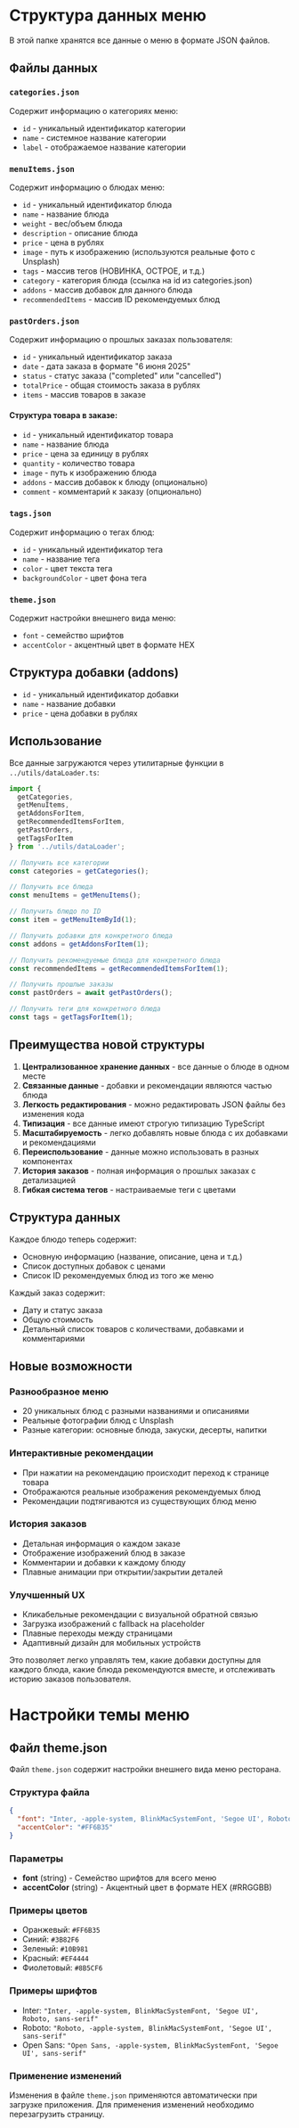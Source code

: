 # Структура данных меню

В этой папке хранятся все данные о меню в формате JSON файлов.

## Файлы данных

### `categories.json`
Содержит информацию о категориях меню:
- `id` - уникальный идентификатор категории
- `name` - системное название категории
- `label` - отображаемое название категории

### `menuItems.json`
Содержит информацию о блюдах меню:
- `id` - уникальный идентификатор блюда
- `name` - название блюда
- `weight` - вес/объем блюда
- `description` - описание блюда
- `price` - цена в рублях
- `image` - путь к изображению (используются реальные фото с Unsplash)
- `tags` - массив тегов (НОВИНКА, ОСТРОЕ, и т.д.)
- `category` - категория блюда (ссылка на id из categories.json)
- `addons` - массив добавок для данного блюда
- `recommendedItems` - массив ID рекомендуемых блюд

### `pastOrders.json`
Содержит информацию о прошлых заказах пользователя:
- `id` - уникальный идентификатор заказа
- `date` - дата заказа в формате "6 июня 2025"
- `status` - статус заказа ("completed" или "cancelled")
- `totalPrice` - общая стоимость заказа в рублях
- `items` - массив товаров в заказе

#### Структура товара в заказе:
- `id` - уникальный идентификатор товара
- `name` - название блюда
- `price` - цена за единицу в рублях
- `quantity` - количество товара
- `image` - путь к изображению блюда
- `addons` - массив добавок к блюду (опционально)
- `comment` - комментарий к заказу (опционально)

### `tags.json`
Содержит информацию о тегах блюд:
- `id` - уникальный идентификатор тега
- `name` - название тега
- `color` - цвет текста тега
- `backgroundColor` - цвет фона тега

### `theme.json`
Содержит настройки внешнего вида меню:
- `font` - семейство шрифтов
- `accentColor` - акцентный цвет в формате HEX

## Структура добавки (addons)
- `id` - уникальный идентификатор добавки
- `name` - название добавки
- `price` - цена добавки в рублях

## Использование

Все данные загружаются через утилитарные функции в `../utils/dataLoader.ts`:

```typescript
import { 
  getCategories, 
  getMenuItems, 
  getAddonsForItem,
  getRecommendedItemsForItem,
  getPastOrders,
  getTagsForItem
} from '../utils/dataLoader';

// Получить все категории
const categories = getCategories();

// Получить все блюда
const menuItems = getMenuItems();

// Получить блюдо по ID
const item = getMenuItemById(1);

// Получить добавки для конкретного блюда
const addons = getAddonsForItem(1);

// Получить рекомендуемые блюда для конкретного блюда
const recommendedItems = getRecommendedItemsForItem(1);

// Получить прошлые заказы
const pastOrders = await getPastOrders();

// Получить теги для конкретного блюда
const tags = getTagsForItem(1);
```

## Преимущества новой структуры

1. **Централизованное хранение данных** - все данные о блюде в одном месте
2. **Связанные данные** - добавки и рекомендации являются частью блюда
3. **Легкость редактирования** - можно редактировать JSON файлы без изменения кода
4. **Типизация** - все данные имеют строгую типизацию TypeScript
5. **Масштабируемость** - легко добавлять новые блюда с их добавками и рекомендациями
6. **Переиспользование** - данные можно использовать в разных компонентах
7. **История заказов** - полная информация о прошлых заказах с детализацией
8. **Гибкая система тегов** - настраиваемые теги с цветами

## Структура данных

Каждое блюдо теперь содержит:
- Основную информацию (название, описание, цена и т.д.)
- Список доступных добавок с ценами
- Список ID рекомендуемых блюд из того же меню

Каждый заказ содержит:
- Дату и статус заказа
- Общую стоимость
- Детальный список товаров с количествами, добавками и комментариями

## Новые возможности

### Разнообразное меню
- 20 уникальных блюд с разными названиями и описаниями
- Реальные фотографии блюд с Unsplash
- Разные категории: основные блюда, закуски, десерты, напитки

### Интерактивные рекомендации
- При нажатии на рекомендацию происходит переход к странице товара
- Отображаются реальные изображения рекомендуемых блюд
- Рекомендации подтягиваются из существующих блюд меню

### История заказов
- Детальная информация о каждом заказе
- Отображение изображений блюд в заказе
- Комментарии и добавки к каждому блюду
- Плавные анимации при открытии/закрытии деталей

### Улучшенный UX
- Кликабельные рекомендации с визуальной обратной связью
- Загрузка изображений с fallback на placeholder
- Плавные переходы между страницами
- Адаптивный дизайн для мобильных устройств

Это позволяет легко управлять тем, какие добавки доступны для каждого блюда, какие блюда рекомендуются вместе, и отслеживать историю заказов пользователя.

# Настройки темы меню

## Файл theme.json

Файл `theme.json` содержит настройки внешнего вида меню ресторана.

### Структура файла

```json
{
  "font": "Inter, -apple-system, BlinkMacSystemFont, 'Segoe UI', Roboto, sans-serif",
  "accentColor": "#FF6B35"
}
```

### Параметры

- **font** (string) - Семейство шрифтов для всего меню
- **accentColor** (string) - Акцентный цвет в формате HEX (#RRGGBB)

### Примеры цветов

- Оранжевый: `#FF6B35`
- Синий: `#3B82F6`
- Зеленый: `#10B981`
- Красный: `#EF4444`
- Фиолетовый: `#8B5CF6`

### Примеры шрифтов

- Inter: `"Inter, -apple-system, BlinkMacSystemFont, 'Segoe UI', Roboto, sans-serif"`
- Roboto: `"Roboto, -apple-system, BlinkMacSystemFont, 'Segoe UI', sans-serif"`
- Open Sans: `"Open Sans, -apple-system, BlinkMacSystemFont, 'Segoe UI', sans-serif"`

### Применение изменений

Изменения в файле `theme.json` применяются автоматически при загрузке приложения. Для применения изменений необходимо перезагрузить страницу. 
